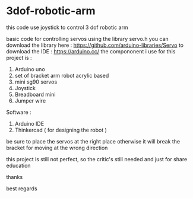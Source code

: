 # 3dof-robotic-arm
this code use joystick to control 3 dof robotic arm

basic code for controlling servos using the library servo.h
you can download the library here : https://github.com/arduino-libraries/Servo
to download the IDE : https://arduino.cc/
the compononent i use for this project is :
1. Arduino uno
2. set of bracket arm robot acrylic based
3. mini sg90 servos
4. Joystick
5. Breadboard mini
6. Jumper wire

Software :
1. Arduino IDE
2. Thinkercad ( for designing the robot )

be sure to place the servos at the right place
otherwise it will break the bracket for moving at the wrong direction 

this project is still not perfect, so the critic's still needed
and just for share education 

thanks

best regards
